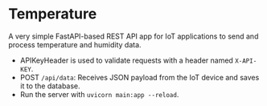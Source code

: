 # Temperature

A very simple FastAPI-based REST API app for IoT applications to send and process temperature and humidity data.

* APIKeyHeader is used to validate requests with a header named `X-API-KEY`.
* POST `/api/data`: Receives JSON payload from the IoT device and saves it to the database.
* Run the server with `uvicorn main:app --reload`.
